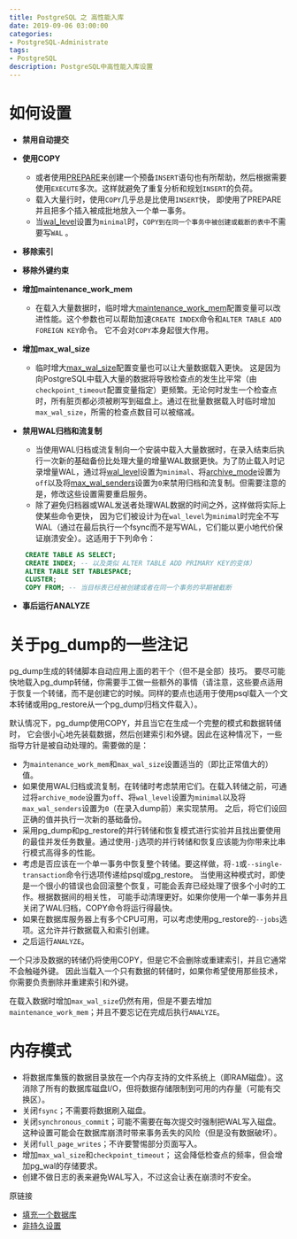 ```yaml
---
title: PostgreSQL 之 高性能入库
date: 2019-09-06 03:00:00
categories:
- PostgreSQL-Administrate
tags:
- PostgreSQL
description: PostgreSQL中高性能入库设置
---
```


# 如何设置

* **禁用自动提交**

* **使用COPY**
    * 或者使用[PREPARE](http://www.postgres.cn/docs/10/sql-prepare.html)来创建一个预备`INSERT`语句也有所帮助，然后根据需要使用`EXECUTE`多次。这样就避免了重复分析和规划`INSERT`的负荷。
    * 载入大量行时，使用`COPY`几乎总是比使用`INSERT`快， 即使用了PREPARE并且把多个插入被成批地放入一个单一事务。
    * 当[wal_level](http://www.postgres.cn/docs/11/runtime-config-wal.html#GUC-WAL-LEVEL)设置为`minimal`时，`COPY到在同一个事务中被创建或截断的表中`不需要写`WAL` 。

* **移除索引**

* **移除外键约束**

* **增加maintenance_work_mem**
    * 在载入大量数据时，临时增大[maintenance_work_mem](http://www.postgres.cn/docs/11/runtime-config-resource.html#GUC-MAINTENANCE-WORK-MEM)配置变量可以改进性能。这个参数也可以帮助加速`CREATE INDEX`命令和`ALTER TABLE ADD FOREIGN KEY`命令。 它不会对`COPY`本身起很大作用。

* **增加max_wal_size**
    * 临时增大[max_wal_size](http://www.postgres.cn/docs/11/runtime-config-wal.html#GUC-MAX-WAL-SIZE)配置变量也可以让大量数据载入更快。 这是因为向PostgreSQL中载入大量的数据将导致检查点的发生比平常（由`checkpoint_timeout`配置变量指定）更频繁。无论何时发生一个检查点时，所有脏页都必须被刷写到磁盘上。通过在批量数据载入时临时增加`max_wal_size`，所需的检查点数目可以被缩减。

* **禁用WAL归档和流复制**
    * 当使用WAL归档或流复制向一个安装中载入大量数据时，在录入结束后执行一次新的基础备份比处理大量的增量WAL数据更快。为了防止载入时记录增量WAL，通过将[wal_level](http://www.postgres.cn/docs/11/runtime-config-wal.html#GUC-WAL-LEVEL)设置为`minimal`、将[archive_mode](http://www.postgres.cn/docs/11/runtime-config-wal.html#GUC-ARCHIVE-MODE)设置为`off`以及将[max_wal_senders](http://www.postgres.cn/docs/11/runtime-config-replication.html#GUC-MAX-WAL-SENDERS)设置为`0`来禁用归档和流复制。但需要注意的是，修改这些设置需要重启服务。
    * 除了避免归档器或WAL发送者处理WAL数据的时间之外，这样做将实际上使某些命令更快， 因为它们被设计为在`wal_level`为`minimal`时完全不写WAL（通过在最后执行一个fsync而不是写WAL，它们能以更小地代价保证崩溃安全）。这适用于下列命令：　　

```sql
    CREATE TABLE AS SELECT;
    CREATE INDEX; -- 以及类似 ALTER TABLE ADD PRIMARY KEY的变体）
    ALTER TABLE SET TABLESPACE;
    CLUSTER;
    COPY FROM; -- 当目标表已经被创建或者在同一个事务的早期被截断
```

* **事后运行ANALYZE**

# 关于pg_dump的一些注记

pg_dump生成的转储脚本自动应用上面的若干个（但不是全部）技巧。 要尽可能快地载入pg_dump转储，你需要手工做一些额外的事情（请注意，这些要点适用于恢复一个转储，而不是创建它的时候。同样的要点也适用于使用psql载入一个文本转储或用pg_restore从一个pg_dump归档文件载入）。

默认情况下，pg_dump使用COPY，并且当它在生成一个完整的模式和数据转储时， 它会很小心地先装载数据，然后创建索引和外键。因此在这种情况下，一些指导方针是被自动处理的。需要做的是：

* 为`maintenance_work_mem`和`max_wal_size`设置适当的（即比正常值大的）值。
* 如果使用WAL归档或流复制，在转储时考虑禁用它们。在载入转储之前，可通过将`archive_mode`设置为`off`、将`wal_level`设置为`minimal`以及将`max_wal_senders`设置为`0`（在录入dump前）来实现禁用。 之后，将它们设回正确的值并执行一次新的基础备份。
* 采用pg_dump和pg_restore的并行转储和恢复模式进行实验并且找出要使用的最佳并发任务数量。通过使用`-j`选项的并行转储和恢复应该能为你带来比串行模式高得多的性能。
* 考虑是否应该在一个单一事务中恢复整个转储。要这样做，将`-1`或`--single-transaction`命令行选项传递给psql或pg_restore。 当使用这种模式时，即使是一个很小的错误也会回滚整个恢复，可能会丢弃已经处理了很多个小时的工作。根据数据间的相关性， 可能手动清理更好。如果你使用一个单一事务并且关闭了WAL归档，COPY命令将运行得最快。
* 如果在数据库服务器上有多个CPU可用，可以考虑使用pg_restore的`--jobs`选项。这允许并行数据载入和索引创建。
* 之后运行`ANALYZE`。

一个只涉及数据的转储仍将使用COPY，但是它不会删除或重建索引，并且它通常不会触碰外键。 因此当载入一个只有数据的转储时，如果你希望使用那些技术，你需要负责删除并重建索引和外键。

在载入数据时增加`max_wal_size`仍然有用，但是不要去增加`maintenance_work_mem`；并且不要忘记在完成后执行`ANALYZE`。

# 内存模式

* 将数据库集簇的数据目录放在一个内存支持的文件系统上（即RAM磁盘）。这消除了所有的数据库磁盘I/O，但将数据存储限制到可用的内存量（可能有交换区）。
* 关闭`fsync`；不需要将数据刷入磁盘。
* 关闭`synchronous_commit`；可能不需要在每次提交时强制把WAL写入磁盘。这种设置可能会在数据库崩溃时带来事务丢失的风险（但是没有数据破坏）。
* 关闭`full_page_writes`；不许要警惕部分页面写入。
* 增加`max_wal_size`和`checkpoint_timeout`； 这会降低检查点的频率，但会增加pg_wal的存储要求。
* 创建不做日志的表来避免WAL写入，不过这会让表在崩溃时不安全。

原链接

* [填充一个数据库](http://www.postgres.cn/docs/11/populate.html)
* [非持久设置](http://www.postgres.cn/docs/11/non-durability.html)

